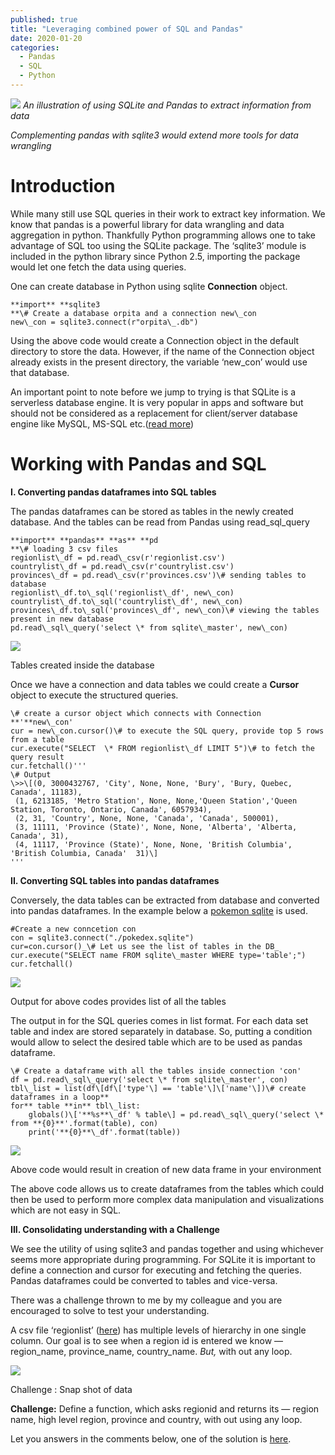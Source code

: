 ```yaml
---
published: true
title: "Leveraging combined power of SQL and Pandas"
date: 2020-01-20
categories:
  - Pandas
  - SQL
  - Python
---
```

![](https://miro.medium.com/max/1710/1\*LZ4\_i8qifjfM4UsgjslBQw.png)
*An illustration of using SQLite and Pandas to extract information from data*

*Complementing pandas with sqlite3 would extend more tools for data wrangling*

Introduction
============

While many still use SQL queries in their work to extract key information. We know that pandas is a powerful library for data wrangling and data aggregation in python. Thankfully Python programming allows one to take advantage of SQL too using the SQLite package. The ‘sqlite3’ module is included in the python library since Python 2.5, importing the package would let one fetch the data using queries.

One can create database in Python using sqlite **Connection** object.

```
**import** **sqlite3  
**\# Create a database orpita and a connection new\_con  
new\_con = sqlite3.connect(r"orpita\_.db")
```

Using the above code would create a Connection object in the default directory to store the data. However, if the name of the Connection object already exists in the present directory, the variable ‘new\_con’ would use that database.

An important point to note before we jump to trying is that SQLite is a serverless database engine. It is very popular in apps and software but should not be considered as a replacement for client/server database engine like MySQL, MS-SQL etc.([read more](https://www.sqlite.org/about.html))

Working with Pandas and SQL
===========================

**I. Converting pandas dataframes into SQL tables**

The pandas dataframes can be stored as tables in the newly created database. And the tables can be read from Pandas using read\_sql\_query

```
**import** **pandas** **as** **pd  
**\# loading 3 csv files  
regionlist\_df = pd.read\_csv(r'regionlist.csv')  
countrylist\_df = pd.read\_csv(r'countrylist.csv')  
provinces\_df = pd.read\_csv(r'provinces.csv')\# sending tables to database  
regionlist\_df.to\_sql('regionlist\_df', new\_con)  
countrylist\_df.to\_sql('countrylist\_df', new\_con)  
provinces\_df.to\_sql('provinces\_df', new\_con)\# viewing the tables present in new database  
pd.read\_sql\_query('select \* from sqlite\_master', new\_con)
```

![](https://miro.medium.com/max/1470/1*0QSqvOYBet_5dOt4gUK3Fw.png)

Tables created inside the database

Once we have a connection and data tables we could create a **Cursor** object to execute the structured queries.

```
\# create a cursor object which connects with Connection **'**new\_con'  
cur = new\_con.cursor()\# to execute the SQL query, provide top 5 rows from a table   
cur.execute("SELECT  \* FROM regionlist\_df LIMIT 5")\# to fetch the query result  
cur.fetchall()'''  
\# Output  
\>>\[(0, 3000432767, 'City', None, None, 'Bury', 'Bury, Quebec, Canada', 11183),  
 (1, 6213185, 'Metro Station', None, None,'Queen Station','Queen Station, Toronto, Ontario, Canada', 6057934),  
 (2, 31, 'Country', None, None, 'Canada', 'Canada', 500001),  
 (3, 11111, 'Province (State)', None, None, 'Alberta', 'Alberta, Canada', 31),  
 (4, 11117, 'Province (State)', None, None, 'British Columbia', 'British Columbia, Canada'  31)\]  
'''
```

**II. Converting SQL tables into pandas dataframes**

Conversely, the data tables can be extracted from database and converted into pandas dataframes. In the example below a [pokemon sqlite](https://github.com/decentralion/PokemonSQLTutorial/blob/master/pokedex.sqlite) is used.

```
#Create a new conncetion con  
con = sqlite3.connect("./pokedex.sqlite")  
cur=con.cursor()_\# Let us see the list of tables in the DB_  
cur.execute("SELECT name FROM sqlite\_master WHERE type='table';")  
cur.fetchall()
```

![]("https://miro.medium.com/max/1608/1*kT21CoSWTi1cLXi140zhYQ.png)

Output for above codes provides list of all the tables

The output in for the SQL queries comes in list format. For each data set table and index are stored separately in database. So, putting a condition would allow to select the desired table which are to be used as pandas dataframe.

```
\# Create a dataframe with all the tables inside connection 'con'  
df = pd.read\_sql\_query('select \* from sqlite\_master', con)  
tbl\_list = list(df\[df\['type'\] == 'table'\]\['name'\])\# create dataframes in a loop**  
for** table **in** tbl\_list:  
    globals()\['**%s**\_df' % table\] = pd.read\_sql\_query('select \* from **{0}**'.format(table), con)  
    print('**{0}**\_df'.format(table))
```

![](https://miro.medium.com/max/1608/1*VmUbSAZKMYXbzCU_aVuIWg.png)

Above code would result in creation of new data frame in your environment

The above code allows us to create dataframes from the tables which could then be used to perform more complex data manipulation and visualizations which are not easy in SQL.

**III. Consolidating understanding with a Challenge**

We see the utility of using sqlite3 and pandas together and using whichever seems more appropriate during programming. For SQLite it is important to define a connection and cursor for executing and fetching the queries. Pandas dataframes could be converted to tables and vice-versa.

There was a challenge thrown to me by my colleague and you are encouraged to solve to test your understanding.

A csv file ‘regionlist’ ([here](https://github.com/kshitijmamgain/Lantern-Projects/blob/master/Dataset/regionlist.csv)) has multiple levels of hierarchy in one single column. Our goal is to see when a region id is entered we know — region\_name, province\_name, country\_name. _But,_ with out any loop.

![](https://miro.medium.com/max/1406/1*sQBiJkBl6pPjHIcwPwhA-Q.png)

Challenge : Snap shot of data

**Challenge:** Define a function, which asks regionid and returns its — region name, high level region, province and country, with out using any loop.

Let you answers in the comments below, one of the solution is [here](https://github.com/kshitijmamgain/Lantern-Projects/blob/master/SQL_and_Visualization_Python.ipynb).
